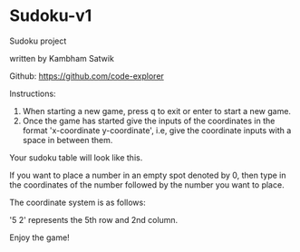 # Sudoku-v1

Sudoku project

written by Kambham Satwik

Github: https://github.com/code-explorer

Instructions:
1. When starting a new game, press q to exit or enter to start a new game.
2. Once the game has started give the inputs of the coordinates in the format 'x-coordinate y-coordinate', i.e, give the coordinate inputs with a space in between them.

Your sudoku table will look like this.

If you want to place a number in an empty spot denoted by 0, then type in the coordinates of the number followed by the number you want to place.

The coordinate system is as follows:

'5 2' represents the 5th row and 2nd column.

Enjoy the game!
